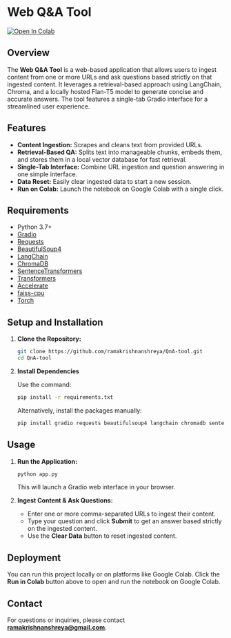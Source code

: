 # Web Q&A Tool

[![Open In Colab](https://colab.research.google.com/assets/colab-badge.svg)](https://colab.research.google.com/drive/1FCeRRx80NXlHZNVbYzfrseJm_zwVXe9U?usp=sharing)

## Overview
The **Web Q&A Tool** is a web-based application that allows users to ingest content from one or more URLs and ask questions based strictly on that ingested content. It leverages a retrieval-based approach using LangChain, Chroma, and a locally hosted Flan-T5 model to generate concise and accurate answers. The tool features a single-tab Gradio interface for a streamlined user experience.

## Features
- **Content Ingestion:** Scrapes and cleans text from provided URLs.
- **Retrieval-Based QA:** Splits text into manageable chunks, embeds them, and stores them in a local vector database for fast retrieval.
- **Single-Tab Interface:** Combine URL ingestion and question answering in one simple interface.
- **Data Reset:** Easily clear ingested data to start a new session.
- **Run on Colab:** Launch the notebook on Google Colab with a single click.

## Requirements
- Python 3.7+
- [Gradio](https://gradio.app/)
- [Requests](https://docs.python-requests.org/)
- [BeautifulSoup4](https://www.crummy.com/software/BeautifulSoup/bs4/doc/)
- [LangChain](https://github.com/hwchase17/langchain)
- [ChromaDB](https://github.com/chroma-core/chroma)
- [SentenceTransformers](https://www.sbert.net/)
- [Transformers](https://huggingface.co/transformers/)
- [Accelerate](https://github.com/huggingface/accelerate)
- [faiss-cpu](https://github.com/facebookresearch/faiss)
- [Torch](https://pytorch.org/)

## Setup and Installation
1. **Clone the Repository:**
   ```bash
   git clone https://github.com/ramakrishnanshreya/QnA-tool.git
   cd QnA-tool
   ```

2. **Install Dependencies**  

   Use the command:  
   ```bash
   pip install -r requirements.txt
   ```

   Alternatively, install the packages manually:  
   ```bash
   pip install gradio requests beautifulsoup4 langchain chromadb sentence-transformers transformers accelerate faiss-cpu torch
   ```

## Usage
1. **Run the Application:**
   ```bash
   python app.py
   ```
   This will launch a Gradio web interface in your browser.

2. **Ingest Content & Ask Questions:**
   - Enter one or more comma-separated URLs to ingest their content.
   - Type your question and click **Submit** to get an answer based strictly on the ingested content.
   - Use the **Clear Data** button to reset ingested content.

## **Deployment**
You can run this project locally or on platforms like Google Colab. Click the **Run in Colab** button above to open and run the notebook on Google Colab.

## **Contact**
For questions or inquiries, please contact **ramakrishnanshreya@gmail.com**.



